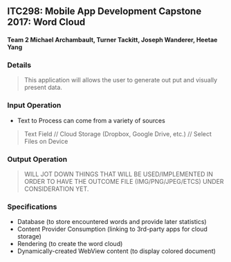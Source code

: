 ## ITC298: Mobile App Development Capstone 2017: Word Cloud
#### Team 2 Michael Archambault, Turner Tackitt, Joseph Wanderer, Heetae Yang

### Details
> This application will allows the user to generate out put and visually present data.

### Input Operation
- Text to Process can come from a variety of sources
> Text Field // Cloud Storage (Dropbox, Google Drive, etc.) // Select Files on Device

### Output Operation
> WILL JOT DOWN THINGS THAT WILL BE USED/IMPLEMENTED IN ORDER TO HAVE THE OUTCOME FILE (IMG/PNG/JPEG/ETCS)
> UNDER CONSIDERATION YET.

### Specifications
* Database (to store encountered words and provide later statistics)
* Content Provider Consumption (linking to 3rd-party apps for cloud storage)
* Rendering (to create the word cloud)
* Dynamically-created WebView content (to display colored document)
